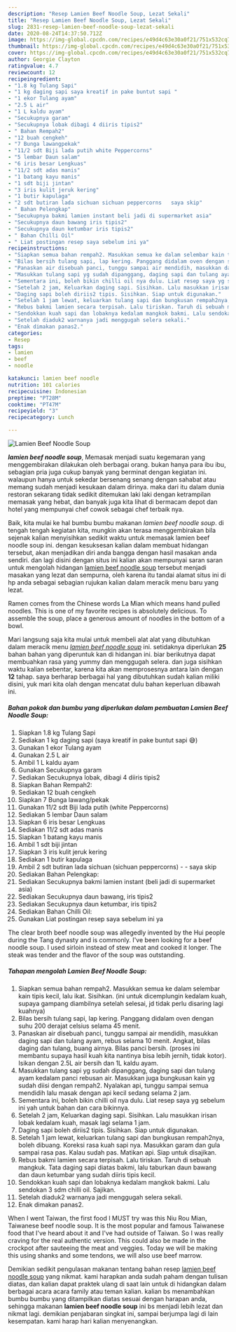```yaml
---
description: "Resep Lamien Beef Noodle Soup, Lezat Sekali"
title: "Resep Lamien Beef Noodle Soup, Lezat Sekali"
slug: 2831-resep-lamien-beef-noodle-soup-lezat-sekali
date: 2020-08-24T14:37:50.712Z
image: https://img-global.cpcdn.com/recipes/e49d4c63e30a0f21/751x532cq70/lamien-beef-noodle-soup-foto-resep-utama.jpg
thumbnail: https://img-global.cpcdn.com/recipes/e49d4c63e30a0f21/751x532cq70/lamien-beef-noodle-soup-foto-resep-utama.jpg
cover: https://img-global.cpcdn.com/recipes/e49d4c63e30a0f21/751x532cq70/lamien-beef-noodle-soup-foto-resep-utama.jpg
author: Georgie Clayton
ratingvalue: 4.7
reviewcount: 12
recipeingredient:
- "1.8 kg Tulang Sapi"
- "1 kg daging sapi saya kreatif in pake buntut sapi "
- "1 ekor Tulang ayam"
- "2.5 L air"
- "1 L kaldu ayam"
- "Secukupnya garam"
- "Secukupnya lobak dibagi 4 diiris tipis2"
- " Bahan Rempah2"
- "12 buah cengkeh"
- "7 Bunga lawangpekak"
- "11/2 sdt Biji lada putih white Peppercorns"
- "5 lembar Daun salam"
- "6 iris besar Lengkuas"
- "11/2 sdt adas manis"
- "1 batang kayu manis"
- "1 sdt biji jintan"
- "3 iris kulit jeruk kering"
- "1 butir kapulaga"
- "2 sdt butiran lada sichuan sichuan peppercorns   saya skip"
- " Bahan Pelengkap"
- "Secukupnya bakmi lamien instant beli jadi di supermarket asia"
- "Secukupnya daun bawang iris tipis2"
- "Secukupnya daun ketumbar iris tipis2"
- " Bahan Chilli Oil"
- " Liat postingan resep saya sebelum ini ya"
recipeinstructions:
- "Siapkan semua bahan rempah2. Masukkan semua ke dalam selembar kain tipis kecil, lalu ikat. Sisihkan. (ini untuk dicemplungin kedalam kuah, supaya gampang diambilnya setelah selesai, jd tidak perlu disaring lagi kuahnya)"
- "Bilas bersih tulang sapi, lap kering. Panggang didalam oven dengan suhu 200 derajat celsius selama 45 menit."
- "Panaskan air disebuah panci, tunggu sampai air mendidih, masukkan daging sapi dan tulang ayam, rebus selama 10 menit. Angkat, bilas daging dan tulang, buang airnya. Bilas panci bersih. (proses ini membantu supaya hasil kuah kita nantinya bisa lebih jernih, tidak kotor). Isikan dengan 2.5L air bersih dan 1L kaldu ayam."
- "Masukkan tulang sapi yg sudah dipanggang, daging sapi dan tulang ayam kedalam panci rebusan air. Masukkan juga bungkusan kain yg sudah diisi dengan rempah2. Nyalakan api, tunggu sampai semua mendidih lalu masak dengan api kecil sedang selama 2 jam."
- "Sementara ini, boleh bikin chilli oil nya dulu. Liat resep saya yg sebelum ini yah untuk bahan dan cara bikinnya."
- "Setelah 2 jam, Keluarkan daging sapi. Sisihkan. Lalu masukkan irisan lobak kedalam kuah, masak lagi selama 1 jam."
- "Daging sapi boleh diriis2 tipis. Sisihkan. Siap untuk digunakan."
- "Setelah 1 jam lewat, keluarkan tulang sapi dan bungkusan rempah2nya, boleh dibuang. Koreksi rasa kuah sapi nya. Masukkan garam dan gula sampai rasa pas. Kalau sudah pas. Matikan api. Siap untuk disajikan."
- "Rebus bakmi lamien secara terpisah. Lalu tiriskan. Taruh di sebuah mangkuk. Tata daging sapi diatas bakmi, lalu taburkan daun bawang dan daun ketumbar yang sudah diiris tipis kecil."
- "Sendokkan kuah sapi dan lobaknya kedalam mangkok bakmi. Lalu sendokan 3 sdm chilli oil. Sajikan."
- "Setelah diaduk2 warnanya jadi menggugah selera sekali."
- "Enak dimakan panas2."
categories:
- Resep
tags:
- lamien
- beef
- noodle

katakunci: lamien beef noodle 
nutrition: 101 calories
recipecuisine: Indonesian
preptime: "PT28M"
cooktime: "PT47M"
recipeyield: "3"
recipecategory: Lunch

---
```



![Lamien Beef Noodle Soup](https://img-global.cpcdn.com/recipes/e49d4c63e30a0f21/751x532cq70/lamien-beef-noodle-soup-foto-resep-utama.jpg)

<b><i>lamien beef noodle soup</i></b>, Memasak menjadi suatu kegemaran yang menggembirakan dilakukan oleh berbagai orang. bukan hanya para ibu ibu, sebagian pria juga cukup banyak yang berminat dengan kegiatan ini. walaupun hanya untuk sekedar bersenang senang dengan sahabat atau memang sudah menjadi kesukaan dalam dirinya. maka dari itu dalam dunia restoran sekarang tidak sedikit ditemukan laki laki dengan ketrampilan memasak yang hebat, dan banyak juga kita lihat di bermacam depot dan hotel yang mempunyai chef cowok sebagai chef terbaik nya.

Baik, kita mulai ke hal bumbu bumbu makanan <i>lamien beef noodle soup</i>. di tengah tengah kegiatan kita, mungkin akan terasa menggembirakan bila sejenak kalian menyisihkan sedikit waktu untuk memasak lamien beef noodle soup ini. dengan kesuksesan kalian dalam membuat hidangan tersebut, akan menjadikan diri anda bangga dengan hasil masakan anda sendiri. dan lagi disini dengan situs ini kalian akan mempunyai saran saran untuk mengolah hidangan <u>lamien beef noodle soup</u> tersebut menjadi masakan yang lezat dan sempurna, oleh karena itu tandai alamat situs ini di hp anda sebagai sebagian rujukan kalian dalam meracik menu baru yang lezat.

Ramen comes from the Chinese words La Mian which means hand pulled noodles. This is one of my favorite recipes is absolutely delicious. To assemble the soup, place a generous amount of noodles in the bottom of a bowl.


Mari langsung saja kita mulai untuk membeli alat alat yang dibutuhkan dalam meracik menu <u><i>lamien beef noodle soup</i></u> ini. setidaknya diperlukan <b>25</b> bahan bahan yang diperuntuk kan di hidangan ini. biar berikutnya dapat membuahkan rasa yang yummy dan menggugah selera. dan juga sisihkan waktu kalian sebentar, karena kita akan memprosesnya antara lain dengan <b>12</b> tahap. saya berharap berbagai hal yang dibutuhkan sudah kalian miliki disini, yuk mari kita olah dengan mencatat dulu bahan keperluan dibawah ini.

<!--inarticleads1-->

##### Bahan pokok dan bumbu yang diperlukan dalam pembuatan Lamien Beef Noodle Soup:

1. Siapkan 1.8 kg Tulang Sapi
1. Sediakan 1 kg daging sapi (saya kreatif in pake buntut sapi 😅)
1. Gunakan 1 ekor Tulang ayam
1. Gunakan 2.5 L air
1. Ambil 1 L kaldu ayam
1. Gunakan Secukupnya garam
1. Sediakan Secukupnya lobak, dibagi 4 diiris tipis2
1. Siapkan  Bahan Rempah2:
1. Sediakan 12 buah cengkeh
1. Siapkan 7 Bunga lawang/pekak
1. Gunakan 11/2 sdt Biji lada putih (white Peppercorns)
1. Sediakan 5 lembar Daun salam
1. Siapkan 6 iris besar Lengkuas
1. Sediakan 11/2 sdt adas manis
1. Siapkan 1 batang kayu manis
1. Ambil 1 sdt biji jintan
1. Siapkan 3 iris kulit jeruk kering
1. Sediakan 1 butir kapulaga
1. Ambil 2 sdt butiran lada sichuan (sichuan peppercorns) - - saya skip
1. Sediakan  Bahan Pelengkap:
1. Sediakan Secukupnya bakmi lamien instant (beli jadi di supermarket asia)
1. Sediakan Secukupnya daun bawang, iris tipis2
1. Sediakan Secukupnya daun ketumbar, iris tipis2
1. Sediakan  Bahan Chilli Oil:
1. Gunakan  Liat postingan resep saya sebelum ini ya


The clear broth beef noodle soup was allegedly invented by the Hui people during the Tang dynasty and is commonly. I&#39;ve been looking for a beef noodle soup. I used sirloin instead of stew meat and cooked it longer. The steak was tender and the flavor of the soup was outstanding. 

<!--inarticleads2-->

##### Tahapan mengolah Lamien Beef Noodle Soup:

1. Siapkan semua bahan rempah2. Masukkan semua ke dalam selembar kain tipis kecil, lalu ikat. Sisihkan. (ini untuk dicemplungin kedalam kuah, supaya gampang diambilnya setelah selesai, jd tidak perlu disaring lagi kuahnya)
1. Bilas bersih tulang sapi, lap kering. Panggang didalam oven dengan suhu 200 derajat celsius selama 45 menit.
1. Panaskan air disebuah panci, tunggu sampai air mendidih, masukkan daging sapi dan tulang ayam, rebus selama 10 menit. Angkat, bilas daging dan tulang, buang airnya. Bilas panci bersih. (proses ini membantu supaya hasil kuah kita nantinya bisa lebih jernih, tidak kotor). Isikan dengan 2.5L air bersih dan 1L kaldu ayam.
1. Masukkan tulang sapi yg sudah dipanggang, daging sapi dan tulang ayam kedalam panci rebusan air. Masukkan juga bungkusan kain yg sudah diisi dengan rempah2. Nyalakan api, tunggu sampai semua mendidih lalu masak dengan api kecil sedang selama 2 jam.
1. Sementara ini, boleh bikin chilli oil nya dulu. Liat resep saya yg sebelum ini yah untuk bahan dan cara bikinnya.
1. Setelah 2 jam, Keluarkan daging sapi. Sisihkan. Lalu masukkan irisan lobak kedalam kuah, masak lagi selama 1 jam.
1. Daging sapi boleh diriis2 tipis. Sisihkan. Siap untuk digunakan.
1. Setelah 1 jam lewat, keluarkan tulang sapi dan bungkusan rempah2nya, boleh dibuang. Koreksi rasa kuah sapi nya. Masukkan garam dan gula sampai rasa pas. Kalau sudah pas. Matikan api. Siap untuk disajikan.
1. Rebus bakmi lamien secara terpisah. Lalu tiriskan. Taruh di sebuah mangkuk. Tata daging sapi diatas bakmi, lalu taburkan daun bawang dan daun ketumbar yang sudah diiris tipis kecil.
1. Sendokkan kuah sapi dan lobaknya kedalam mangkok bakmi. Lalu sendokan 3 sdm chilli oil. Sajikan.
1. Setelah diaduk2 warnanya jadi menggugah selera sekali.
1. Enak dimakan panas2.


When I went Taiwan, the first food I MUST try was this Niu Rou Mian, Taiwanese beef noodle soup. It is the most popular and famous Taiwanese food that I&#39;ve heard about it and I&#39;ve had outside of Taiwan. So I was really craving for the real authentic version. This could also be made in the crockpot after sauteeing the meat and veggies. Today we will be making this using shanks and some tendons, we will also use beef marrow. 

Demikian sedikit pengulasan makanan tentang bahan resep <u>lamien beef noodle soup</u> yang nikmat. kami harapkan anda sudah paham dengan tulisan diatas, dan kalian dapat praktek ulang di saat lain untuk di hidangkan dalam berbagai acara acara family atau teman kalian. kalian bs menambahkan bumbu bumbu yang ditampilkan diatas sesuai dengan harapan anda, sehingga makanan <b>lamien beef noodle soup</b> ini bs menjadi lebih lezat dan nikmat lagi. demikian penjabaran singkat ini, sampai berjumpa lagi di lain kesempatan. kami harap hari kalian menyenangkan.
